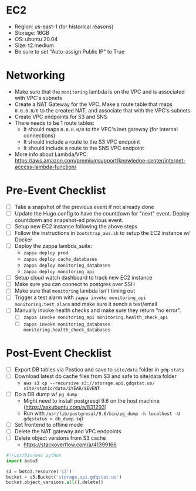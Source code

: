 # EC2

- Region: us-east-1 (for historical reasons)
- Storage: 16GB
- OS: ubuntu 20.04
- Size: t2.medium
- Be sure to set "Auto-assign Public IP" to True

# Networking

- Make sure that the `monitoring` lambda is on the VPC and is associated with
  VPC's subnets
- Create a NAT Gateway for the VPC. Make a route table that maps `0.0.0.0/0` to
  the created NAT, and associate that with the VPC's subnets
- Create VPC endpoints for S3 and SNS
- There needs to be 1 route tables:
  - It should maps `0.0.0.0/0` to the VPC's inet gateway (for internal
    connections)
  - It should include a route to the S3 VPC endpoint
  - It should include a route to the SNS VPC endpoint
- More info about Lambda/VPC:
  https://aws.amazon.com/premiumsupport/knowledge-center/internet-access-lambda-function/

# Pre-Event Checklist

- [ ] Take a snapshot of the previous event if not already done
- [ ] Update the Hugo config to have the countdown for "next" event. Deploy
      countdown and snapshot-ed previous event.
- [ ] Setup new EC2 instance following the above steps
- [ ] Follow the instructions in `bootstrap_aws.sh` to setup the EC2 instance w/
      Docker
- [ ] Deploy the zappa lambda_suite:
  - `zappa deploy prod`
  - `zappa deploy cache_databases`
  - `zappa deploy monitoring_databases`
  - `zappa deploy monitoring_api`
- [ ] Setup cloud watch dashboard to track new EC2 instance
- [ ] Make sure you can connect to postgres over SSH
- [ ] Make sure that `monitoring` lambda isn't timing out
- [ ] Trigger a test alarm with
      `zappa invoke monitoring_api monitoring.test_alarm` and make sure it sends
      a text/email
- [ ] Manually invoke health checks and make sure they return "no error".
  - [ ] `zappa invoke monitoring_api monitoring.health_check_api`
  - [ ] `zappa invoke monitoring_databases monitoring.health_check_databases`

# Post-Event Checklist

- [ ] Export DB tables via Postico and save to `site/data` folder in `gdq-stats`
- [ ] Download latest db cache files from S3 and safe to site/data folder
  - `aws s3 cp --recursive s3://storage.api.gdqstat.us/ site/static/data/$YEAR/$EVENT`
- [ ] Do a DB dump w/ `pg_dump`
  - Might need to install postgresql 9.6 on the host machine
    (https://askubuntu.com/a/831293)
  - Run with
    `/usr/lib/postgresql/9.6/bin/pg_dump -h localhost -U gdqstatus > db_dump.sql`
- [ ] Set frontend to offline mode
- [ ] Delete the NAT gateway and VPC endpoints
- [ ] Delete object versions from S3 cache
  - https://stackoverflow.com/a/41399166

```python
#!/usr/bin/env python
import boto3

s3 = boto3.resource('s3')
bucket = s3.Bucket('storage.api.gdqstat.us')
bucket.object_versions.all().delete()
```
